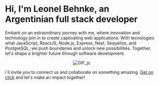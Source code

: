 # Hi, I'm Leonel Behnke, an Argentinian full stack developer

Embark on an extraordinary journey with me, where innovation and technology join in to create captivating web applications. With tecnologies what JavaScript, ReactJS, Node.js, Express, Nest, Sequelize, and PostgreSQL, we push boundaries and unlock new possibilities. Together, let's shape a brighter future through software development.

<p align="center">
  <img src="https://78.media.tumblr.com/69b74540b716c22f78bacdff91f02bf2/tumblr_inline_p80m8wJkm61r4kz8i_540.gif" alt="GIF_jc"/>
</p>

i´ll invite you to connect us and collaborate on something amazing. [Get on click](https://www.linkedin.com/in/leonelbehnkedev/) and let's make an impact together!
